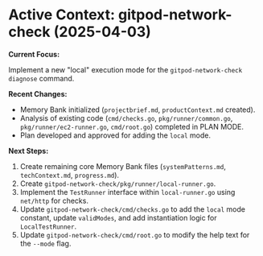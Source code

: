 # Active Context: gitpod-network-check (2025-04-03)

**Current Focus:**

Implement a new "local" execution mode for the `gitpod-network-check diagnose` command.

**Recent Changes:**

*   Memory Bank initialized (`projectbrief.md`, `productContext.md` created).
*   Analysis of existing code (`cmd/checks.go`, `pkg/runner/common.go`, `pkg/runner/ec2-runner.go`, `cmd/root.go`) completed in PLAN MODE.
*   Plan developed and approved for adding the `local` mode.

**Next Steps:**

1.  Create remaining core Memory Bank files (`systemPatterns.md`, `techContext.md`, `progress.md`).
2.  Create `gitpod-network-check/pkg/runner/local-runner.go`.
3.  Implement the `TestRunner` interface within `local-runner.go` using `net/http` for checks.
4.  Update `gitpod-network-check/cmd/checks.go` to add the `local` mode constant, update `validModes`, and add instantiation logic for `LocalTestRunner`.
5.  Update `gitpod-network-check/cmd/root.go` to modify the help text for the `--mode` flag.
